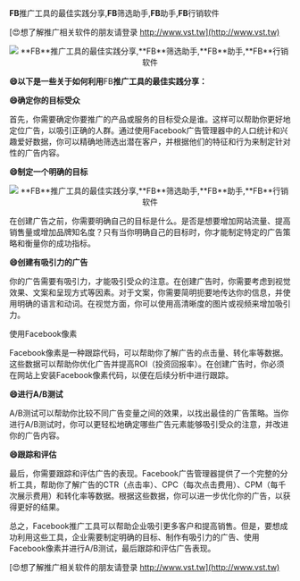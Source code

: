 **FB**推广工具的最佳实践分享,**FB**筛选助手,**FB**助手,**FB**行销软件

[😍想了解推广相关软件的朋友请登录 http://www.vst.tw](http://www.vst.tw)

 <center><img src="https://vst.tw/MP4/tuiguang/png/5.png" alt="**FB**推广工具的最佳实践分享,**FB**筛选助手,**FB**助手,**FB**行销软件"></center>

**😄以下是一些关于如何利用**FB**推广工具的最佳实践分享：**

**😄确定你的目标受众**

首先，你需要确定你要推广的产品或服务的目标受众是谁。这样可以帮助你更好地定位广告，以吸引正确的人群。通过使用Facebook广告管理器中的人口统计和兴趣爱好数据，你可以精确地筛选出潜在客户，并根据他们的特征和行为来制定针对性的广告内容。

**😄制定一个明确的目标**

 <center><img src="https://vst.tw/MP4/tuiguang/png/6.png" alt="**FB**推广工具的最佳实践分享,**FB**筛选助手,**FB**助手,**FB**行销软件"></center>

在创建广告之前，你需要明确自己的目标是什么。是否是想要增加网站流量、提高销售量或增加品牌知名度？只有当你明确自己的目标时，你才能制定特定的广告策略和衡量你的成功指标。

**😄创建有吸引力的广告**

你的广告需要有吸引力，才能吸引受众的注意。在创建广告时，你需要考虑到视觉效果、文案和呈现方式等因素。对于文案，你需要简明扼要地传达你的信息，并使用明确的语言和动词。在视觉方面，你可以使用高清晰度的图片或视频来增加吸引力。

使用Facebook像素

Facebook像素是一种跟踪代码，可以帮助你了解广告的点击量、转化率等数据。这些数据可以帮助你优化广告并提高ROI（投资回报率）。在创建广告时，你必须在网站上安装Facebook像素代码，以便在后续分析中进行跟踪。

**😄进行A/B测试**

A/B测试可以帮助你比较不同广告变量之间的效果，以找出最佳的广告策略。当你进行A/B测试时，你可以更轻松地确定哪些广告元素能够吸引受众的注意，并改进你的广告内容。

**😄跟踪和评估**

最后，你需要跟踪和评估广告的表现。Facebook广告管理器提供了一个完整的分析工具，帮助你了解广告的CTR（点击率）、CPC（每次点击费用）、CPM（每千次展示费用）和转化率等数据。根据这些数据，你可以进一步优化你的广告，以获得更好的结果。

总之，Facebook推广工具可以帮助企业吸引更多客户和提高销售。但是，要想成功利用这些工具，企业需要制定明确的目标、制作有吸引力的广告、使用Facebook像素并进行A/B测试，最后跟踪和评估广告表现。

[😍想了解推广相关软件的朋友请登录 http://www.vst.tw](http://www.vst.tw)



